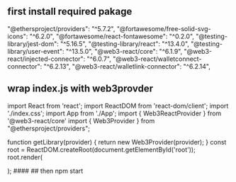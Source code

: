 ## first install required pakage
  "@ethersproject/providers": "^5.7.2",
    "@fortawesome/free-solid-svg-icons": "^6.2.0",
    "@fortawesome/react-fontawesome": "^0.2.0",
    "@testing-library/jest-dom": "^5.16.5",
    "@testing-library/react": "^13.4.0",
    "@testing-library/user-event": "^13.5.0",
    "@web3-react/core": "^6.1.9",
    "@web3-react/injected-connector": "^6.0.7",
    "@web3-react/walletconnect-connector": "^6.2.13",
    "@web3-react/walletlink-connector": "^6.2.14",

## wrap index.js with web3provder
import React from 'react';
import ReactDOM from 'react-dom/client';
import './index.css';
import App from './App';
import { Web3ReactProvider } from '@web3-react/core'
import { Web3Provider } from "@ethersproject/providers";

function getLibrary(provider) {
  return new Web3Provider(provider);
}
const root = ReactDOM.createRoot(document.getElementById('root'));
root.render(

  <Web3ReactProvider getLibrary={getLibrary}>
    <App />
  </Web3ReactProvider>
);
####
## then npm start


